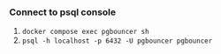
### Connect to psql console

1. `docker compose exec pgbouncer sh`
2. `psql -h localhost -p 6432 -U pgbouncer pgbouncer`
